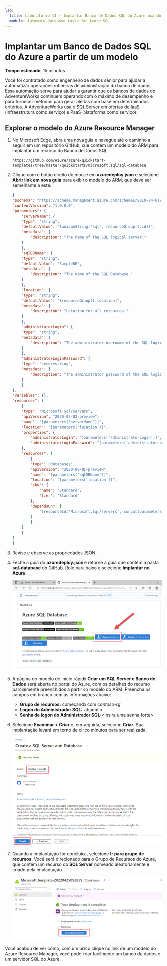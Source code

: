 ```yaml
---
lab:
  title: Laboratório 11 – Implantar Banco de Dados SQL do Azure usando um modelo do Azure Resource Manager
  module: Automate database tasks for Azure SQL
---
```


# Implantar um Banco de Dados SQL do Azure a partir de um modelo

**Tempo estimado**: 15 minutos

Você foi contratado como engenheiro de dados sênior para ajudar a automatizar operações rotineiras de administração do banco de dados. Essa automação serve para ajudar a garantir que os bancos de dados do AdventureWorks continuem operando com o máximo de desempenho e para fornecer métodos para gerar alertas com base em determinados critérios. A AdventureWorks usa o SQL Server em ofertas de IaaS (infraestrutura como serviço) e PaaS (plataforma como serviço).

## Explorar o modelo do Azure Resource Manager

1. No Microsoft Edge, abra uma nova guia e navegue até o caminho a seguir em um repositório GitHub, que contém um modelo do ARM para implantar um recurso do Banco de Dados SQL

    ```
    https://github.com/Azure/azure-quickstart-templates/tree/master/quickstarts/microsoft.sql/sql-database
    ```

1. Clique com o botão direito do mouse em **azuredeploy.json** e selecione **Abrir link em nova guia** para exibir o modelo do ARM, que deve ser semelhante a este:

    ```JSON
    {
    "$schema": "https://schema.management.azure.com/schemas/2019-04-01/deploymentTemplate.json#",
    "contentVersion": "1.0.0.0",
    "parameters": {
        "serverName": {
        "type": "string",
        "defaultValue": "[uniqueString('sql', resourceGroup().id)]",
        "metadata": {
            "description": "The name of the SQL logical server."
        }
        },
        "sqlDBName": {
        "type": "string",
        "defaultValue": "SampleDB",
        "metadata": {
            "description": "The name of the SQL Database."
        }
        },
        "location": {
        "type": "string",
        "defaultValue": "[resourceGroup().location]",
        "metadata": {
            "description": "Location for all resources."
        }
        },
        "administratorLogin": {
        "type": "string",
        "metadata": {
            "description": "The administrator username of the SQL logical server."
        }
        },
        "administratorLoginPassword": {
        "type": "securestring",
        "metadata": {
            "description": "The administrator password of the SQL logical server."
        }
        }
    },
    "variables": {},
    "resources": [
        {
        "type": "Microsoft.Sql/servers",
        "apiVersion": "2020-02-02-preview",
        "name": "[parameters('serverName')]",
        "location": "[parameters('location')]",
        "properties": {
            "administratorLogin": "[parameters('administratorLogin')]",
            "administratorLoginPassword": "[parameters('administratorLoginPassword')]"
        },
        "resources": [
            {
            "type": "databases",
            "apiVersion": "2020-08-01-preview",
            "name": "[parameters('sqlDBName')]",
            "location": "[parameters('location')]",
            "sku": {
                "name": "Standard",
                "tier": "Standard"
            },
            "dependsOn": [
                "[resourceId('Microsoft.Sql/servers', concat(parameters('serverName')))]"
            ]
            }
        ]
        }
    ]
    }
    ```

1. Revise e observe as propriedades JSON.

1. Feche a guia do **azuredeploy.json** e retorne à guia que contém a pasta **sql-database** do GitHub. Role para baixo e selecione **Implantar no Azure**.

    ![Botão Implantar no Azure](../images/dp-300-module-11-lab-01.png)

1. A página do modelo de início rápido **Criar um SQL Server e Banco de Dados** será aberta no portal do Azure, com os detalhes do recurso parcialmente preenchidos a partir do modelo do ARM. Preencha os campos em branco com as informações abaixo:

    - **Grupo de recursos:** começando com *contoso-rg*
    - **Logon do Administrador SQL:** labadmin
    - **Senha de logon do Administrador SQL:**&lt;insira uma senha forte&gt;

1. Selecione **Examinar + Criar** e, em seguida, selecione **Criar**. Sua implantação levará em torno de cinco minutos para ser realizada.

    ![Imagem 2](../images/dp-300-module-11-lab-02.png)

1. Quando a implantação for concluída, selecione **Ir para grupo de recursos**. Você será direcionado para o Grupo de Recursos do Azure, que contém um recurso do **SQL Server** nomeado aleatoriamente e criado pela implantação.

    ![Imagem 3](../images/dp-300-module-11-lab-03.png)

Você acabou de ver como, com um único clique no link de um modelo do Azure Resource Manager, você pode criar facilmente um banco de dados e um servidor SQL do Azure.

